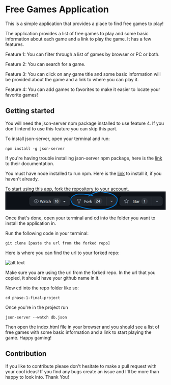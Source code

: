 # Free Games Application

This is a simple application that provides a place to find free games to play!

The application provides a list of free games to play and some basic information about each game and a link to play the game. It has a few features. 

Feature 1: You can filter through a list of games by browser or PC or both.

Feature 2: You can search for a game. 

Feature 3: You can click on any game title and some basic information will be provided about the game and a link to where you can play it. 

Feature 4: You can add games to favorites to make it easier to locate your favorite games!

## Getting started 
You will need the json-server npm package installed to use feature 4. If you don't intend to use this feature you can skip this part. 

To install json-server, open your terminal and run: 
```
npm install -g json-server
```
If you're having trouble installing json-server npm package, here is the [link](https://www.npmjs.com/package/json-server) to their documentation. 

You must have node installed to run npm. Here is the [link](https://nodejs.org/en/download) to install it, if you haven't already. 

To start using this app, fork the repository to your account. 
![alt text](./images/fork.png)

Once that's done, open your terminal and cd into the 
folder you want to install the application in. 

Run the following code in your terminal: 
```
git clone [paste the url from the forked repo]
```
Here is where you can find the url to your forked repo:

![alt text](./images/clone%20url.gif)

Make sure you are using the url from the forked repo. In the url that you copied, it should have your github name in it. 

Now cd into the repo folder like so: 
 ```
 cd phase-1-final-project
 ```

 Once you're in the project run 
 ```
 json-server --watch db.json
 ```
Then open the index.html file in your browser and you should see a list of free games with some basic information and a link to start playing the game. Happy gaming!

## Contribution

If you like to contribute please don't hesitate to make a pull request with your cool ideas!
If you find any bugs create an issue and I'll be more than happy to look into. Thank You!